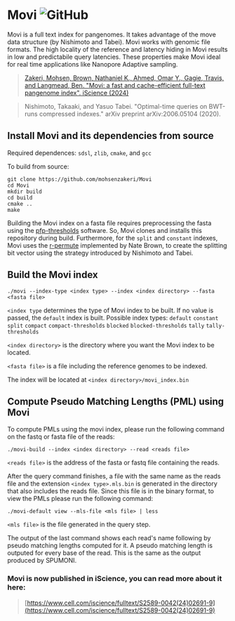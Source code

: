 # Movi ![GitHub](https://img.shields.io/github/license/mohsenzakeri/movi?color=green)

Movi is a full text index for pangenomes. It takes advantage of the move data structure (by Nishimoto and Tabei). Movi works with genomic file formats. The high locality of the reference and latency hiding in Movi results in low and predictabile query latencies. These properties make Movi ideal for real time applications like Nanopore Adaptive sampling.

>[Zakeri, Mohsen, Brown, Nathaniel K., Ahmed, Omar Y., Gagie, Travis, and Langmead, Ben. "Movi: a fast and cache-efficient full-text pangenome index". iScience (2024)](https://www.cell.com/iscience/fulltext/S2589-0042(24)02691-9)

>Nishimoto, Takaaki, and Yasuo Tabei. "Optimal-time queries on BWT-runs compressed indexes." arXiv preprint arXiv:2006.05104 (2020).

## Install Movi and its dependencies from source


Required dependences: `sdsl`, `zlib`, `cmake`, and `gcc`

To build from source:
```
git clone https://github.com/mohsenzakeri/Movi
cd Movi
mkdir build
cd build
cmake ..
make
```

Building the Movi index on a fasta file requires preprocessing the fasta using the [pfp-thresholds](https://github.com/maxrossi91/pfp-thresholds) software. 
So, Movi clones and installs this repository during build. Furthermore, for the `split` and `constant` indexes, Movi uses the [r-permute](https://github.com/drnatebrown/r-permute) implemented by Nate Brown, to
create the splitting bit vector using the strategy introduced by Nishimoto and Tabei.


## Build the Movi index

```
./movi --index-type <index type> --index <index directory> --fasta <fasta file>
```

`<index type` determines the type of Movi index to be built. If no value is passed, the `default` index is built.
Possible index types: `default` `constant` `split` `compact` `compact-thresholds` `blocked` `blocked-thresholds` `tally` `tally-thresholds`

`<index directory>` is the directory where you want the Movi index to be located.

`<fasta file>` is a file including the reference genomes to be indexed.

The index will be located at `<index directory>/movi_index.bin`

## Compute Pseudo Matching Lengths (PML) using Movi

To compute PMLs using the movi index, please run the following command on the fastq or fasta file of the reads:
```
./movi-build --index <index directory> --read <reads file>
```

`<reads file>` is the address of the fasta or fastq file containing the reads.

After the query command finishes, a file with the same name as the reads file and the extension `<index type>.mls.bin` is generated in the directory that also includes the reads file.
Since this file is in the binary format, to view the PMLs please run the following command:
```
./movi-default view --mls-file <mls file> | less
```
`<mls file>` is the file generated in the query step.

The output of the last command shows each read's name following by pseudo matching lengths computed for it. A pseudo matching length is outputed for every base of the read. This is the same as the output produced by SPUMONI.

### Movi is now published in iScience, you can read more about it here:
> [https://www.cell.com/iscience/fulltext/S2589-0042(24)02691-9](https://www.cell.com/iscience/fulltext/S2589-0042(24)02691-9)

